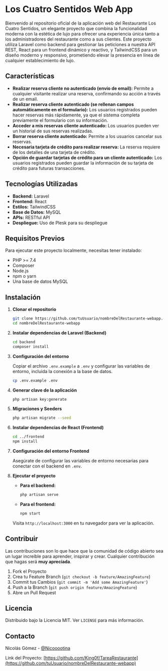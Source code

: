 # Los Cuatro Sentidos Web App

Bienvenido al repositorio oficial de la aplicación web del Restaurante Los Cuatro Sentidos, un elegante proyecto que combina la funcionalidad moderna con la estética de lujo para ofrecer una experiencia única tanto a los administradores del restaurante como a sus clientes. Este proyecto utiliza Laravel como backend para gestionar las peticiones a nuestra API REST, React para un frontend dinámico y reactivo, y TailwindCSS para un diseño moderno y responsivo, prometiendo elevar la presencia en línea de cualquier establecimiento de lujo.

## Características

- **Realizar reserva cliente no autenticado (envío de email):** Permite a cualquier visitante realizar una reserva, confirmando su acción a través de un email.
- **Realizar reserva cliente autenticado (se rellenan campos automáticamente en el formulario):** Los usuarios registrados pueden hacer reservas más rápidamente, ya que el sistema completa previamente el formulario con su información.
- **Acceder a mis reservas cliente autenticado:** Los usuarios pueden ver un historial de sus reservas realizadas.
- **Borrar reserva cliente autenticado:** Permite a los usuarios cancelar sus reservas.
- **Necesaria tarjeta de crédito para realizar reserva:** La reserva requiere de los detalles de una tarjeta de crédito.
- **Opción de guardar tarjetas de crédito para un cliente autenticado:** Los usuarios registrados pueden guardar la información de su tarjeta de crédito para futuras transacciones.

## Tecnologías Utilizadas

- **Backend:** Laravel
- **Frontend:** React
- **Estilos:** TailwindCSS
- **Base de Datos:** MySQL
- **APIs:** RESTful API
- **Despliegue:** Uso de Plesk para su despliegue

## Requisitos Previos

Para ejecutar este proyecto localmente, necesitas tener instalado:

- PHP >= 7.4
- Composer
- Node.js
- npm o yarn
- Una base de datos MySQL

## Instalación

1. **Clonar el repositorio**

    ```bash
    git clone https://github.com/tuUsuario/nombreDelRestaurante-webapp.git
    cd nombreDelRestaurante-webapp
    ```

2. **Instalar dependencias de Laravel (Backend)**

    ```bash
    cd backend
    composer install
    ```

3. **Configuración del entorno**

    Copiar el archivo `.env.example` a `.env` y configurar las variables de entorno, incluida la conexión a la base de datos.

    ```bash
    cp .env.example .env
    ```

4. **Generar clave de la aplicación**

    ```bash
    php artisan key:generate
    ```

5. **Migraciones y Seeders**

    ```bash
    php artisan migrate --seed
    ```

6. **Instalar dependencias de React (Frontend)**

    ```bash
    cd ../frontend
    npm install
    ```

7. **Configuración del entorno Frontend**

    Asegúrate de configurar las variables de entorno necesarias para conectar con el backend en `.env`.

8. **Ejecutar el proyecto**

    - **Para el backend:**

        ```bash
        php artisan serve
        ```

    - **Para el frontend:**

        ```bash
        npm start
        ```

    Visita `http://localhost:3000` en tu navegador para ver la aplicación.

## Contribuir

Las contribuciones son lo que hace que la comunidad de código abierto sea un lugar increíble para aprender, inspirar y crear. Cualquier contribución que hagas será **muy apreciada**.

1. Fork el Proyecto
2. Crea tu Feature Branch (`git checkout -b feature/AmazingFeature`)
3. Commit tus Cambios (`git commit -m 'Add some AmazingFeature'`)
4. Push a la Branch (`git push origin feature/AmazingFeature`)
5. Abre un Pull Request

## Licencia

Distribuido bajo la Licencia MIT. Ver `LICENSE` para más información.

## Contacto

Nicolás Gómez - [@Nicooootina](https://twitter.com/Nicooootina)

Link del Proyecto: [https://github.com/King0f/TareaRestaurante](https://github.com/tuUsuario/nombreDelRestaurante-webapp)
